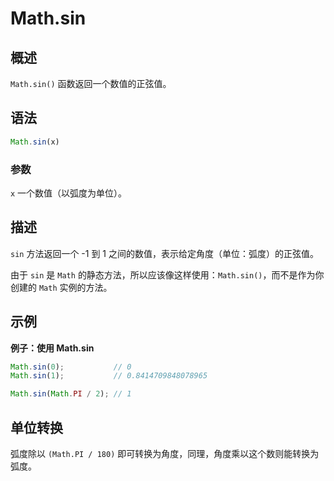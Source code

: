 # Math.sin

## 概述
`Math.sin()` 函数返回一个数值的正弦值。

## 语法
```js
Math.sin(x)
```
### 参数
`x`
一个数值（以弧度为单位）。

## 描述
`sin` 方法返回一个 -1 到 1 之间的数值，表示给定角度（单位：弧度）的正弦值。

由于 `sin` 是 `Math` 的静态方法，所以应该像这样使用：`Math.sin()`，而不是作为你创建的 `Math` 实例的方法。

## 示例
**例子：使用 Math.sin**
```js
Math.sin(0);           // 0
Math.sin(1);           // 0.8414709848078965

Math.sin(Math.PI / 2); // 1
```

## 单位转换

弧度除以 `(Math.PI / 180)` 即可转换为角度，同理，角度乘以这个数则能转换为弧度。